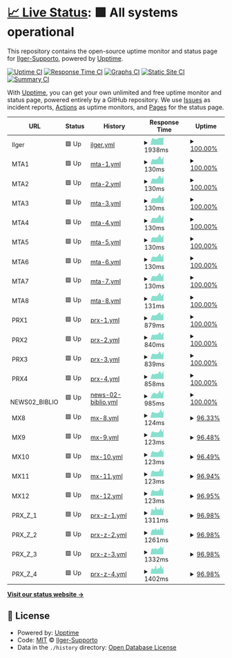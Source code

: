 # [📈 Live Status](https://Ilger-Supporto.github.io/Uptime): <!--live status--> **🟩 All systems operational**

This repository contains the open-source uptime monitor and status page for [Ilger-Supporto](https://Ilger-Supporto.github.io/Uptime), powered by [Upptime](https://github.com/upptime/upptime).

[![Uptime CI](https://github.com/Ilger-Supporto/Uptime/workflows/Uptime%20CI/badge.svg)](https://github.com/Ilger-Supporto/Uptime/actions?query=workflow%3A%22Uptime+CI%22)
[![Response Time CI](https://github.com/Ilger-Supporto/Uptime/workflows/Response%20Time%20CI/badge.svg)](https://github.com/Ilger-Supporto/Uptime/actions?query=workflow%3A%22Response+Time+CI%22)
[![Graphs CI](https://github.com/Ilger-Supporto/Uptime/workflows/Graphs%20CI/badge.svg)](https://github.com/Ilger-Supporto/Uptime/actions?query=workflow%3A%22Graphs+CI%22)
[![Static Site CI](https://github.com/Ilger-Supporto/Uptime/workflows/Static%20Site%20CI/badge.svg)](https://github.com/Ilger-Supporto/Uptime/actions?query=workflow%3A%22Static+Site+CI%22)
[![Summary CI](https://github.com/Ilger-Supporto/Uptime/workflows/Summary%20CI/badge.svg)](https://github.com/Ilger-Supporto/Uptime/actions?query=workflow%3A%22Summary+CI%22)

With [Upptime](https://upptime.js.org), you can get your own unlimited and free uptime monitor and status page, powered entirely by a GitHub repository. We use [Issues](https://github.com/Ilger-Supporto/Uptime/issues) as incident reports, [Actions](https://github.com/Ilger-Supporto/Uptime/actions) as uptime monitors, and [Pages](https://Ilger-Supporto.github.io/Uptime) for the status page.

<!--start: status pages-->
<!-- This summary is generated by Upptime (https://github.com/upptime/upptime) -->
<!-- Do not edit this manually, your changes will be overwritten -->
<!-- prettier-ignore -->
| URL | Status | History | Response Time | Uptime |
| --- | ------ | ------- | ------------- | ------ |
| <img alt="" src="https://icons.duckduckgo.com/ip3/null.ico" height="13"> Ilger | 🟩 Up | [ilger.yml](https://github.com/Ilger-Supporto/Uptime/commits/HEAD/history/ilger.yml) | <details><summary><img alt="Response time graph" src="./graphs/ilger/response-time-week.png" height="20"> 1938ms</summary><br><a href="https://Ilger-Supporto.github.io/Uptime/history/ilger"><img alt="Response time 2420" src="https://img.shields.io/endpoint?url=https%3A%2F%2Fraw.githubusercontent.com%2FIlger-Supporto%2FUptime%2FHEAD%2Fapi%2Filger%2Fresponse-time.json"></a><br><a href="https://Ilger-Supporto.github.io/Uptime/history/ilger"><img alt="24-hour response time 2314" src="https://img.shields.io/endpoint?url=https%3A%2F%2Fraw.githubusercontent.com%2FIlger-Supporto%2FUptime%2FHEAD%2Fapi%2Filger%2Fresponse-time-day.json"></a><br><a href="https://Ilger-Supporto.github.io/Uptime/history/ilger"><img alt="7-day response time 1938" src="https://img.shields.io/endpoint?url=https%3A%2F%2Fraw.githubusercontent.com%2FIlger-Supporto%2FUptime%2FHEAD%2Fapi%2Filger%2Fresponse-time-week.json"></a><br><a href="https://Ilger-Supporto.github.io/Uptime/history/ilger"><img alt="30-day response time 2126" src="https://img.shields.io/endpoint?url=https%3A%2F%2Fraw.githubusercontent.com%2FIlger-Supporto%2FUptime%2FHEAD%2Fapi%2Filger%2Fresponse-time-month.json"></a><br><a href="https://Ilger-Supporto.github.io/Uptime/history/ilger"><img alt="1-year response time 2519" src="https://img.shields.io/endpoint?url=https%3A%2F%2Fraw.githubusercontent.com%2FIlger-Supporto%2FUptime%2FHEAD%2Fapi%2Filger%2Fresponse-time-year.json"></a></details> | <details><summary><a href="https://Ilger-Supporto.github.io/Uptime/history/ilger">100.00%</a></summary><a href="https://Ilger-Supporto.github.io/Uptime/history/ilger"><img alt="All-time uptime 99.87%" src="https://img.shields.io/endpoint?url=https%3A%2F%2Fraw.githubusercontent.com%2FIlger-Supporto%2FUptime%2FHEAD%2Fapi%2Filger%2Fuptime.json"></a><br><a href="https://Ilger-Supporto.github.io/Uptime/history/ilger"><img alt="24-hour uptime 100.00%" src="https://img.shields.io/endpoint?url=https%3A%2F%2Fraw.githubusercontent.com%2FIlger-Supporto%2FUptime%2FHEAD%2Fapi%2Filger%2Fuptime-day.json"></a><br><a href="https://Ilger-Supporto.github.io/Uptime/history/ilger"><img alt="7-day uptime 100.00%" src="https://img.shields.io/endpoint?url=https%3A%2F%2Fraw.githubusercontent.com%2FIlger-Supporto%2FUptime%2FHEAD%2Fapi%2Filger%2Fuptime-week.json"></a><br><a href="https://Ilger-Supporto.github.io/Uptime/history/ilger"><img alt="30-day uptime 100.00%" src="https://img.shields.io/endpoint?url=https%3A%2F%2Fraw.githubusercontent.com%2FIlger-Supporto%2FUptime%2FHEAD%2Fapi%2Filger%2Fuptime-month.json"></a><br><a href="https://Ilger-Supporto.github.io/Uptime/history/ilger"><img alt="1-year uptime 99.76%" src="https://img.shields.io/endpoint?url=https%3A%2F%2Fraw.githubusercontent.com%2FIlger-Supporto%2FUptime%2FHEAD%2Fapi%2Filger%2Fuptime-year.json"></a></details>
| <img alt="" src="https://icons.duckduckgo.com/ip3/null.ico" height="13"> MTA1 | 🟩 Up | [mta-1.yml](https://github.com/Ilger-Supporto/Uptime/commits/HEAD/history/mta-1.yml) | <details><summary><img alt="Response time graph" src="./graphs/mta-1/response-time-week.png" height="20"> 130ms</summary><br><a href="https://Ilger-Supporto.github.io/Uptime/history/mta-1"><img alt="Response time 142" src="https://img.shields.io/endpoint?url=https%3A%2F%2Fraw.githubusercontent.com%2FIlger-Supporto%2FUptime%2FHEAD%2Fapi%2Fmta-1%2Fresponse-time.json"></a><br><a href="https://Ilger-Supporto.github.io/Uptime/history/mta-1"><img alt="24-hour response time 167" src="https://img.shields.io/endpoint?url=https%3A%2F%2Fraw.githubusercontent.com%2FIlger-Supporto%2FUptime%2FHEAD%2Fapi%2Fmta-1%2Fresponse-time-day.json"></a><br><a href="https://Ilger-Supporto.github.io/Uptime/history/mta-1"><img alt="7-day response time 130" src="https://img.shields.io/endpoint?url=https%3A%2F%2Fraw.githubusercontent.com%2FIlger-Supporto%2FUptime%2FHEAD%2Fapi%2Fmta-1%2Fresponse-time-week.json"></a><br><a href="https://Ilger-Supporto.github.io/Uptime/history/mta-1"><img alt="30-day response time 118" src="https://img.shields.io/endpoint?url=https%3A%2F%2Fraw.githubusercontent.com%2FIlger-Supporto%2FUptime%2FHEAD%2Fapi%2Fmta-1%2Fresponse-time-month.json"></a><br><a href="https://Ilger-Supporto.github.io/Uptime/history/mta-1"><img alt="1-year response time 127" src="https://img.shields.io/endpoint?url=https%3A%2F%2Fraw.githubusercontent.com%2FIlger-Supporto%2FUptime%2FHEAD%2Fapi%2Fmta-1%2Fresponse-time-year.json"></a></details> | <details><summary><a href="https://Ilger-Supporto.github.io/Uptime/history/mta-1">100.00%</a></summary><a href="https://Ilger-Supporto.github.io/Uptime/history/mta-1"><img alt="All-time uptime 99.87%" src="https://img.shields.io/endpoint?url=https%3A%2F%2Fraw.githubusercontent.com%2FIlger-Supporto%2FUptime%2FHEAD%2Fapi%2Fmta-1%2Fuptime.json"></a><br><a href="https://Ilger-Supporto.github.io/Uptime/history/mta-1"><img alt="24-hour uptime 100.00%" src="https://img.shields.io/endpoint?url=https%3A%2F%2Fraw.githubusercontent.com%2FIlger-Supporto%2FUptime%2FHEAD%2Fapi%2Fmta-1%2Fuptime-day.json"></a><br><a href="https://Ilger-Supporto.github.io/Uptime/history/mta-1"><img alt="7-day uptime 100.00%" src="https://img.shields.io/endpoint?url=https%3A%2F%2Fraw.githubusercontent.com%2FIlger-Supporto%2FUptime%2FHEAD%2Fapi%2Fmta-1%2Fuptime-week.json"></a><br><a href="https://Ilger-Supporto.github.io/Uptime/history/mta-1"><img alt="30-day uptime 100.00%" src="https://img.shields.io/endpoint?url=https%3A%2F%2Fraw.githubusercontent.com%2FIlger-Supporto%2FUptime%2FHEAD%2Fapi%2Fmta-1%2Fuptime-month.json"></a><br><a href="https://Ilger-Supporto.github.io/Uptime/history/mta-1"><img alt="1-year uptime 99.76%" src="https://img.shields.io/endpoint?url=https%3A%2F%2Fraw.githubusercontent.com%2FIlger-Supporto%2FUptime%2FHEAD%2Fapi%2Fmta-1%2Fuptime-year.json"></a></details>
| <img alt="" src="https://icons.duckduckgo.com/ip3/null.ico" height="13"> MTA2 | 🟩 Up | [mta-2.yml](https://github.com/Ilger-Supporto/Uptime/commits/HEAD/history/mta-2.yml) | <details><summary><img alt="Response time graph" src="./graphs/mta-2/response-time-week.png" height="20"> 130ms</summary><br><a href="https://Ilger-Supporto.github.io/Uptime/history/mta-2"><img alt="Response time 141" src="https://img.shields.io/endpoint?url=https%3A%2F%2Fraw.githubusercontent.com%2FIlger-Supporto%2FUptime%2FHEAD%2Fapi%2Fmta-2%2Fresponse-time.json"></a><br><a href="https://Ilger-Supporto.github.io/Uptime/history/mta-2"><img alt="24-hour response time 168" src="https://img.shields.io/endpoint?url=https%3A%2F%2Fraw.githubusercontent.com%2FIlger-Supporto%2FUptime%2FHEAD%2Fapi%2Fmta-2%2Fresponse-time-day.json"></a><br><a href="https://Ilger-Supporto.github.io/Uptime/history/mta-2"><img alt="7-day response time 130" src="https://img.shields.io/endpoint?url=https%3A%2F%2Fraw.githubusercontent.com%2FIlger-Supporto%2FUptime%2FHEAD%2Fapi%2Fmta-2%2Fresponse-time-week.json"></a><br><a href="https://Ilger-Supporto.github.io/Uptime/history/mta-2"><img alt="30-day response time 118" src="https://img.shields.io/endpoint?url=https%3A%2F%2Fraw.githubusercontent.com%2FIlger-Supporto%2FUptime%2FHEAD%2Fapi%2Fmta-2%2Fresponse-time-month.json"></a><br><a href="https://Ilger-Supporto.github.io/Uptime/history/mta-2"><img alt="1-year response time 127" src="https://img.shields.io/endpoint?url=https%3A%2F%2Fraw.githubusercontent.com%2FIlger-Supporto%2FUptime%2FHEAD%2Fapi%2Fmta-2%2Fresponse-time-year.json"></a></details> | <details><summary><a href="https://Ilger-Supporto.github.io/Uptime/history/mta-2">100.00%</a></summary><a href="https://Ilger-Supporto.github.io/Uptime/history/mta-2"><img alt="All-time uptime 99.86%" src="https://img.shields.io/endpoint?url=https%3A%2F%2Fraw.githubusercontent.com%2FIlger-Supporto%2FUptime%2FHEAD%2Fapi%2Fmta-2%2Fuptime.json"></a><br><a href="https://Ilger-Supporto.github.io/Uptime/history/mta-2"><img alt="24-hour uptime 100.00%" src="https://img.shields.io/endpoint?url=https%3A%2F%2Fraw.githubusercontent.com%2FIlger-Supporto%2FUptime%2FHEAD%2Fapi%2Fmta-2%2Fuptime-day.json"></a><br><a href="https://Ilger-Supporto.github.io/Uptime/history/mta-2"><img alt="7-day uptime 100.00%" src="https://img.shields.io/endpoint?url=https%3A%2F%2Fraw.githubusercontent.com%2FIlger-Supporto%2FUptime%2FHEAD%2Fapi%2Fmta-2%2Fuptime-week.json"></a><br><a href="https://Ilger-Supporto.github.io/Uptime/history/mta-2"><img alt="30-day uptime 100.00%" src="https://img.shields.io/endpoint?url=https%3A%2F%2Fraw.githubusercontent.com%2FIlger-Supporto%2FUptime%2FHEAD%2Fapi%2Fmta-2%2Fuptime-month.json"></a><br><a href="https://Ilger-Supporto.github.io/Uptime/history/mta-2"><img alt="1-year uptime 99.76%" src="https://img.shields.io/endpoint?url=https%3A%2F%2Fraw.githubusercontent.com%2FIlger-Supporto%2FUptime%2FHEAD%2Fapi%2Fmta-2%2Fuptime-year.json"></a></details>
| <img alt="" src="https://icons.duckduckgo.com/ip3/null.ico" height="13"> MTA3 | 🟩 Up | [mta-3.yml](https://github.com/Ilger-Supporto/Uptime/commits/HEAD/history/mta-3.yml) | <details><summary><img alt="Response time graph" src="./graphs/mta-3/response-time-week.png" height="20"> 130ms</summary><br><a href="https://Ilger-Supporto.github.io/Uptime/history/mta-3"><img alt="Response time 140" src="https://img.shields.io/endpoint?url=https%3A%2F%2Fraw.githubusercontent.com%2FIlger-Supporto%2FUptime%2FHEAD%2Fapi%2Fmta-3%2Fresponse-time.json"></a><br><a href="https://Ilger-Supporto.github.io/Uptime/history/mta-3"><img alt="24-hour response time 167" src="https://img.shields.io/endpoint?url=https%3A%2F%2Fraw.githubusercontent.com%2FIlger-Supporto%2FUptime%2FHEAD%2Fapi%2Fmta-3%2Fresponse-time-day.json"></a><br><a href="https://Ilger-Supporto.github.io/Uptime/history/mta-3"><img alt="7-day response time 130" src="https://img.shields.io/endpoint?url=https%3A%2F%2Fraw.githubusercontent.com%2FIlger-Supporto%2FUptime%2FHEAD%2Fapi%2Fmta-3%2Fresponse-time-week.json"></a><br><a href="https://Ilger-Supporto.github.io/Uptime/history/mta-3"><img alt="30-day response time 118" src="https://img.shields.io/endpoint?url=https%3A%2F%2Fraw.githubusercontent.com%2FIlger-Supporto%2FUptime%2FHEAD%2Fapi%2Fmta-3%2Fresponse-time-month.json"></a><br><a href="https://Ilger-Supporto.github.io/Uptime/history/mta-3"><img alt="1-year response time 127" src="https://img.shields.io/endpoint?url=https%3A%2F%2Fraw.githubusercontent.com%2FIlger-Supporto%2FUptime%2FHEAD%2Fapi%2Fmta-3%2Fresponse-time-year.json"></a></details> | <details><summary><a href="https://Ilger-Supporto.github.io/Uptime/history/mta-3">100.00%</a></summary><a href="https://Ilger-Supporto.github.io/Uptime/history/mta-3"><img alt="All-time uptime 99.87%" src="https://img.shields.io/endpoint?url=https%3A%2F%2Fraw.githubusercontent.com%2FIlger-Supporto%2FUptime%2FHEAD%2Fapi%2Fmta-3%2Fuptime.json"></a><br><a href="https://Ilger-Supporto.github.io/Uptime/history/mta-3"><img alt="24-hour uptime 100.00%" src="https://img.shields.io/endpoint?url=https%3A%2F%2Fraw.githubusercontent.com%2FIlger-Supporto%2FUptime%2FHEAD%2Fapi%2Fmta-3%2Fuptime-day.json"></a><br><a href="https://Ilger-Supporto.github.io/Uptime/history/mta-3"><img alt="7-day uptime 100.00%" src="https://img.shields.io/endpoint?url=https%3A%2F%2Fraw.githubusercontent.com%2FIlger-Supporto%2FUptime%2FHEAD%2Fapi%2Fmta-3%2Fuptime-week.json"></a><br><a href="https://Ilger-Supporto.github.io/Uptime/history/mta-3"><img alt="30-day uptime 100.00%" src="https://img.shields.io/endpoint?url=https%3A%2F%2Fraw.githubusercontent.com%2FIlger-Supporto%2FUptime%2FHEAD%2Fapi%2Fmta-3%2Fuptime-month.json"></a><br><a href="https://Ilger-Supporto.github.io/Uptime/history/mta-3"><img alt="1-year uptime 99.76%" src="https://img.shields.io/endpoint?url=https%3A%2F%2Fraw.githubusercontent.com%2FIlger-Supporto%2FUptime%2FHEAD%2Fapi%2Fmta-3%2Fuptime-year.json"></a></details>
| <img alt="" src="https://icons.duckduckgo.com/ip3/null.ico" height="13"> MTA4 | 🟩 Up | [mta-4.yml](https://github.com/Ilger-Supporto/Uptime/commits/HEAD/history/mta-4.yml) | <details><summary><img alt="Response time graph" src="./graphs/mta-4/response-time-week.png" height="20"> 130ms</summary><br><a href="https://Ilger-Supporto.github.io/Uptime/history/mta-4"><img alt="Response time 140" src="https://img.shields.io/endpoint?url=https%3A%2F%2Fraw.githubusercontent.com%2FIlger-Supporto%2FUptime%2FHEAD%2Fapi%2Fmta-4%2Fresponse-time.json"></a><br><a href="https://Ilger-Supporto.github.io/Uptime/history/mta-4"><img alt="24-hour response time 165" src="https://img.shields.io/endpoint?url=https%3A%2F%2Fraw.githubusercontent.com%2FIlger-Supporto%2FUptime%2FHEAD%2Fapi%2Fmta-4%2Fresponse-time-day.json"></a><br><a href="https://Ilger-Supporto.github.io/Uptime/history/mta-4"><img alt="7-day response time 130" src="https://img.shields.io/endpoint?url=https%3A%2F%2Fraw.githubusercontent.com%2FIlger-Supporto%2FUptime%2FHEAD%2Fapi%2Fmta-4%2Fresponse-time-week.json"></a><br><a href="https://Ilger-Supporto.github.io/Uptime/history/mta-4"><img alt="30-day response time 118" src="https://img.shields.io/endpoint?url=https%3A%2F%2Fraw.githubusercontent.com%2FIlger-Supporto%2FUptime%2FHEAD%2Fapi%2Fmta-4%2Fresponse-time-month.json"></a><br><a href="https://Ilger-Supporto.github.io/Uptime/history/mta-4"><img alt="1-year response time 127" src="https://img.shields.io/endpoint?url=https%3A%2F%2Fraw.githubusercontent.com%2FIlger-Supporto%2FUptime%2FHEAD%2Fapi%2Fmta-4%2Fresponse-time-year.json"></a></details> | <details><summary><a href="https://Ilger-Supporto.github.io/Uptime/history/mta-4">100.00%</a></summary><a href="https://Ilger-Supporto.github.io/Uptime/history/mta-4"><img alt="All-time uptime 99.87%" src="https://img.shields.io/endpoint?url=https%3A%2F%2Fraw.githubusercontent.com%2FIlger-Supporto%2FUptime%2FHEAD%2Fapi%2Fmta-4%2Fuptime.json"></a><br><a href="https://Ilger-Supporto.github.io/Uptime/history/mta-4"><img alt="24-hour uptime 100.00%" src="https://img.shields.io/endpoint?url=https%3A%2F%2Fraw.githubusercontent.com%2FIlger-Supporto%2FUptime%2FHEAD%2Fapi%2Fmta-4%2Fuptime-day.json"></a><br><a href="https://Ilger-Supporto.github.io/Uptime/history/mta-4"><img alt="7-day uptime 100.00%" src="https://img.shields.io/endpoint?url=https%3A%2F%2Fraw.githubusercontent.com%2FIlger-Supporto%2FUptime%2FHEAD%2Fapi%2Fmta-4%2Fuptime-week.json"></a><br><a href="https://Ilger-Supporto.github.io/Uptime/history/mta-4"><img alt="30-day uptime 100.00%" src="https://img.shields.io/endpoint?url=https%3A%2F%2Fraw.githubusercontent.com%2FIlger-Supporto%2FUptime%2FHEAD%2Fapi%2Fmta-4%2Fuptime-month.json"></a><br><a href="https://Ilger-Supporto.github.io/Uptime/history/mta-4"><img alt="1-year uptime 99.76%" src="https://img.shields.io/endpoint?url=https%3A%2F%2Fraw.githubusercontent.com%2FIlger-Supporto%2FUptime%2FHEAD%2Fapi%2Fmta-4%2Fuptime-year.json"></a></details>
| <img alt="" src="https://icons.duckduckgo.com/ip3/null.ico" height="13"> MTA5 | 🟩 Up | [mta-5.yml](https://github.com/Ilger-Supporto/Uptime/commits/HEAD/history/mta-5.yml) | <details><summary><img alt="Response time graph" src="./graphs/mta-5/response-time-week.png" height="20"> 130ms</summary><br><a href="https://Ilger-Supporto.github.io/Uptime/history/mta-5"><img alt="Response time 142" src="https://img.shields.io/endpoint?url=https%3A%2F%2Fraw.githubusercontent.com%2FIlger-Supporto%2FUptime%2FHEAD%2Fapi%2Fmta-5%2Fresponse-time.json"></a><br><a href="https://Ilger-Supporto.github.io/Uptime/history/mta-5"><img alt="24-hour response time 165" src="https://img.shields.io/endpoint?url=https%3A%2F%2Fraw.githubusercontent.com%2FIlger-Supporto%2FUptime%2FHEAD%2Fapi%2Fmta-5%2Fresponse-time-day.json"></a><br><a href="https://Ilger-Supporto.github.io/Uptime/history/mta-5"><img alt="7-day response time 130" src="https://img.shields.io/endpoint?url=https%3A%2F%2Fraw.githubusercontent.com%2FIlger-Supporto%2FUptime%2FHEAD%2Fapi%2Fmta-5%2Fresponse-time-week.json"></a><br><a href="https://Ilger-Supporto.github.io/Uptime/history/mta-5"><img alt="30-day response time 118" src="https://img.shields.io/endpoint?url=https%3A%2F%2Fraw.githubusercontent.com%2FIlger-Supporto%2FUptime%2FHEAD%2Fapi%2Fmta-5%2Fresponse-time-month.json"></a><br><a href="https://Ilger-Supporto.github.io/Uptime/history/mta-5"><img alt="1-year response time 127" src="https://img.shields.io/endpoint?url=https%3A%2F%2Fraw.githubusercontent.com%2FIlger-Supporto%2FUptime%2FHEAD%2Fapi%2Fmta-5%2Fresponse-time-year.json"></a></details> | <details><summary><a href="https://Ilger-Supporto.github.io/Uptime/history/mta-5">100.00%</a></summary><a href="https://Ilger-Supporto.github.io/Uptime/history/mta-5"><img alt="All-time uptime 99.87%" src="https://img.shields.io/endpoint?url=https%3A%2F%2Fraw.githubusercontent.com%2FIlger-Supporto%2FUptime%2FHEAD%2Fapi%2Fmta-5%2Fuptime.json"></a><br><a href="https://Ilger-Supporto.github.io/Uptime/history/mta-5"><img alt="24-hour uptime 100.00%" src="https://img.shields.io/endpoint?url=https%3A%2F%2Fraw.githubusercontent.com%2FIlger-Supporto%2FUptime%2FHEAD%2Fapi%2Fmta-5%2Fuptime-day.json"></a><br><a href="https://Ilger-Supporto.github.io/Uptime/history/mta-5"><img alt="7-day uptime 100.00%" src="https://img.shields.io/endpoint?url=https%3A%2F%2Fraw.githubusercontent.com%2FIlger-Supporto%2FUptime%2FHEAD%2Fapi%2Fmta-5%2Fuptime-week.json"></a><br><a href="https://Ilger-Supporto.github.io/Uptime/history/mta-5"><img alt="30-day uptime 100.00%" src="https://img.shields.io/endpoint?url=https%3A%2F%2Fraw.githubusercontent.com%2FIlger-Supporto%2FUptime%2FHEAD%2Fapi%2Fmta-5%2Fuptime-month.json"></a><br><a href="https://Ilger-Supporto.github.io/Uptime/history/mta-5"><img alt="1-year uptime 99.76%" src="https://img.shields.io/endpoint?url=https%3A%2F%2Fraw.githubusercontent.com%2FIlger-Supporto%2FUptime%2FHEAD%2Fapi%2Fmta-5%2Fuptime-year.json"></a></details>
| <img alt="" src="https://icons.duckduckgo.com/ip3/null.ico" height="13"> MTA6 | 🟩 Up | [mta-6.yml](https://github.com/Ilger-Supporto/Uptime/commits/HEAD/history/mta-6.yml) | <details><summary><img alt="Response time graph" src="./graphs/mta-6/response-time-week.png" height="20"> 130ms</summary><br><a href="https://Ilger-Supporto.github.io/Uptime/history/mta-6"><img alt="Response time 141" src="https://img.shields.io/endpoint?url=https%3A%2F%2Fraw.githubusercontent.com%2FIlger-Supporto%2FUptime%2FHEAD%2Fapi%2Fmta-6%2Fresponse-time.json"></a><br><a href="https://Ilger-Supporto.github.io/Uptime/history/mta-6"><img alt="24-hour response time 166" src="https://img.shields.io/endpoint?url=https%3A%2F%2Fraw.githubusercontent.com%2FIlger-Supporto%2FUptime%2FHEAD%2Fapi%2Fmta-6%2Fresponse-time-day.json"></a><br><a href="https://Ilger-Supporto.github.io/Uptime/history/mta-6"><img alt="7-day response time 130" src="https://img.shields.io/endpoint?url=https%3A%2F%2Fraw.githubusercontent.com%2FIlger-Supporto%2FUptime%2FHEAD%2Fapi%2Fmta-6%2Fresponse-time-week.json"></a><br><a href="https://Ilger-Supporto.github.io/Uptime/history/mta-6"><img alt="30-day response time 118" src="https://img.shields.io/endpoint?url=https%3A%2F%2Fraw.githubusercontent.com%2FIlger-Supporto%2FUptime%2FHEAD%2Fapi%2Fmta-6%2Fresponse-time-month.json"></a><br><a href="https://Ilger-Supporto.github.io/Uptime/history/mta-6"><img alt="1-year response time 127" src="https://img.shields.io/endpoint?url=https%3A%2F%2Fraw.githubusercontent.com%2FIlger-Supporto%2FUptime%2FHEAD%2Fapi%2Fmta-6%2Fresponse-time-year.json"></a></details> | <details><summary><a href="https://Ilger-Supporto.github.io/Uptime/history/mta-6">100.00%</a></summary><a href="https://Ilger-Supporto.github.io/Uptime/history/mta-6"><img alt="All-time uptime 99.87%" src="https://img.shields.io/endpoint?url=https%3A%2F%2Fraw.githubusercontent.com%2FIlger-Supporto%2FUptime%2FHEAD%2Fapi%2Fmta-6%2Fuptime.json"></a><br><a href="https://Ilger-Supporto.github.io/Uptime/history/mta-6"><img alt="24-hour uptime 100.00%" src="https://img.shields.io/endpoint?url=https%3A%2F%2Fraw.githubusercontent.com%2FIlger-Supporto%2FUptime%2FHEAD%2Fapi%2Fmta-6%2Fuptime-day.json"></a><br><a href="https://Ilger-Supporto.github.io/Uptime/history/mta-6"><img alt="7-day uptime 100.00%" src="https://img.shields.io/endpoint?url=https%3A%2F%2Fraw.githubusercontent.com%2FIlger-Supporto%2FUptime%2FHEAD%2Fapi%2Fmta-6%2Fuptime-week.json"></a><br><a href="https://Ilger-Supporto.github.io/Uptime/history/mta-6"><img alt="30-day uptime 100.00%" src="https://img.shields.io/endpoint?url=https%3A%2F%2Fraw.githubusercontent.com%2FIlger-Supporto%2FUptime%2FHEAD%2Fapi%2Fmta-6%2Fuptime-month.json"></a><br><a href="https://Ilger-Supporto.github.io/Uptime/history/mta-6"><img alt="1-year uptime 99.76%" src="https://img.shields.io/endpoint?url=https%3A%2F%2Fraw.githubusercontent.com%2FIlger-Supporto%2FUptime%2FHEAD%2Fapi%2Fmta-6%2Fuptime-year.json"></a></details>
| <img alt="" src="https://icons.duckduckgo.com/ip3/null.ico" height="13"> MTA7 | 🟩 Up | [mta-7.yml](https://github.com/Ilger-Supporto/Uptime/commits/HEAD/history/mta-7.yml) | <details><summary><img alt="Response time graph" src="./graphs/mta-7/response-time-week.png" height="20"> 130ms</summary><br><a href="https://Ilger-Supporto.github.io/Uptime/history/mta-7"><img alt="Response time 140" src="https://img.shields.io/endpoint?url=https%3A%2F%2Fraw.githubusercontent.com%2FIlger-Supporto%2FUptime%2FHEAD%2Fapi%2Fmta-7%2Fresponse-time.json"></a><br><a href="https://Ilger-Supporto.github.io/Uptime/history/mta-7"><img alt="24-hour response time 167" src="https://img.shields.io/endpoint?url=https%3A%2F%2Fraw.githubusercontent.com%2FIlger-Supporto%2FUptime%2FHEAD%2Fapi%2Fmta-7%2Fresponse-time-day.json"></a><br><a href="https://Ilger-Supporto.github.io/Uptime/history/mta-7"><img alt="7-day response time 130" src="https://img.shields.io/endpoint?url=https%3A%2F%2Fraw.githubusercontent.com%2FIlger-Supporto%2FUptime%2FHEAD%2Fapi%2Fmta-7%2Fresponse-time-week.json"></a><br><a href="https://Ilger-Supporto.github.io/Uptime/history/mta-7"><img alt="30-day response time 118" src="https://img.shields.io/endpoint?url=https%3A%2F%2Fraw.githubusercontent.com%2FIlger-Supporto%2FUptime%2FHEAD%2Fapi%2Fmta-7%2Fresponse-time-month.json"></a><br><a href="https://Ilger-Supporto.github.io/Uptime/history/mta-7"><img alt="1-year response time 127" src="https://img.shields.io/endpoint?url=https%3A%2F%2Fraw.githubusercontent.com%2FIlger-Supporto%2FUptime%2FHEAD%2Fapi%2Fmta-7%2Fresponse-time-year.json"></a></details> | <details><summary><a href="https://Ilger-Supporto.github.io/Uptime/history/mta-7">100.00%</a></summary><a href="https://Ilger-Supporto.github.io/Uptime/history/mta-7"><img alt="All-time uptime 99.87%" src="https://img.shields.io/endpoint?url=https%3A%2F%2Fraw.githubusercontent.com%2FIlger-Supporto%2FUptime%2FHEAD%2Fapi%2Fmta-7%2Fuptime.json"></a><br><a href="https://Ilger-Supporto.github.io/Uptime/history/mta-7"><img alt="24-hour uptime 100.00%" src="https://img.shields.io/endpoint?url=https%3A%2F%2Fraw.githubusercontent.com%2FIlger-Supporto%2FUptime%2FHEAD%2Fapi%2Fmta-7%2Fuptime-day.json"></a><br><a href="https://Ilger-Supporto.github.io/Uptime/history/mta-7"><img alt="7-day uptime 100.00%" src="https://img.shields.io/endpoint?url=https%3A%2F%2Fraw.githubusercontent.com%2FIlger-Supporto%2FUptime%2FHEAD%2Fapi%2Fmta-7%2Fuptime-week.json"></a><br><a href="https://Ilger-Supporto.github.io/Uptime/history/mta-7"><img alt="30-day uptime 100.00%" src="https://img.shields.io/endpoint?url=https%3A%2F%2Fraw.githubusercontent.com%2FIlger-Supporto%2FUptime%2FHEAD%2Fapi%2Fmta-7%2Fuptime-month.json"></a><br><a href="https://Ilger-Supporto.github.io/Uptime/history/mta-7"><img alt="1-year uptime 99.76%" src="https://img.shields.io/endpoint?url=https%3A%2F%2Fraw.githubusercontent.com%2FIlger-Supporto%2FUptime%2FHEAD%2Fapi%2Fmta-7%2Fuptime-year.json"></a></details>
| <img alt="" src="https://icons.duckduckgo.com/ip3/null.ico" height="13"> MTA8 | 🟩 Up | [mta-8.yml](https://github.com/Ilger-Supporto/Uptime/commits/HEAD/history/mta-8.yml) | <details><summary><img alt="Response time graph" src="./graphs/mta-8/response-time-week.png" height="20"> 131ms</summary><br><a href="https://Ilger-Supporto.github.io/Uptime/history/mta-8"><img alt="Response time 140" src="https://img.shields.io/endpoint?url=https%3A%2F%2Fraw.githubusercontent.com%2FIlger-Supporto%2FUptime%2FHEAD%2Fapi%2Fmta-8%2Fresponse-time.json"></a><br><a href="https://Ilger-Supporto.github.io/Uptime/history/mta-8"><img alt="24-hour response time 169" src="https://img.shields.io/endpoint?url=https%3A%2F%2Fraw.githubusercontent.com%2FIlger-Supporto%2FUptime%2FHEAD%2Fapi%2Fmta-8%2Fresponse-time-day.json"></a><br><a href="https://Ilger-Supporto.github.io/Uptime/history/mta-8"><img alt="7-day response time 131" src="https://img.shields.io/endpoint?url=https%3A%2F%2Fraw.githubusercontent.com%2FIlger-Supporto%2FUptime%2FHEAD%2Fapi%2Fmta-8%2Fresponse-time-week.json"></a><br><a href="https://Ilger-Supporto.github.io/Uptime/history/mta-8"><img alt="30-day response time 118" src="https://img.shields.io/endpoint?url=https%3A%2F%2Fraw.githubusercontent.com%2FIlger-Supporto%2FUptime%2FHEAD%2Fapi%2Fmta-8%2Fresponse-time-month.json"></a><br><a href="https://Ilger-Supporto.github.io/Uptime/history/mta-8"><img alt="1-year response time 127" src="https://img.shields.io/endpoint?url=https%3A%2F%2Fraw.githubusercontent.com%2FIlger-Supporto%2FUptime%2FHEAD%2Fapi%2Fmta-8%2Fresponse-time-year.json"></a></details> | <details><summary><a href="https://Ilger-Supporto.github.io/Uptime/history/mta-8">100.00%</a></summary><a href="https://Ilger-Supporto.github.io/Uptime/history/mta-8"><img alt="All-time uptime 99.88%" src="https://img.shields.io/endpoint?url=https%3A%2F%2Fraw.githubusercontent.com%2FIlger-Supporto%2FUptime%2FHEAD%2Fapi%2Fmta-8%2Fuptime.json"></a><br><a href="https://Ilger-Supporto.github.io/Uptime/history/mta-8"><img alt="24-hour uptime 100.00%" src="https://img.shields.io/endpoint?url=https%3A%2F%2Fraw.githubusercontent.com%2FIlger-Supporto%2FUptime%2FHEAD%2Fapi%2Fmta-8%2Fuptime-day.json"></a><br><a href="https://Ilger-Supporto.github.io/Uptime/history/mta-8"><img alt="7-day uptime 100.00%" src="https://img.shields.io/endpoint?url=https%3A%2F%2Fraw.githubusercontent.com%2FIlger-Supporto%2FUptime%2FHEAD%2Fapi%2Fmta-8%2Fuptime-week.json"></a><br><a href="https://Ilger-Supporto.github.io/Uptime/history/mta-8"><img alt="30-day uptime 100.00%" src="https://img.shields.io/endpoint?url=https%3A%2F%2Fraw.githubusercontent.com%2FIlger-Supporto%2FUptime%2FHEAD%2Fapi%2Fmta-8%2Fuptime-month.json"></a><br><a href="https://Ilger-Supporto.github.io/Uptime/history/mta-8"><img alt="1-year uptime 99.77%" src="https://img.shields.io/endpoint?url=https%3A%2F%2Fraw.githubusercontent.com%2FIlger-Supporto%2FUptime%2FHEAD%2Fapi%2Fmta-8%2Fuptime-year.json"></a></details>
| <img alt="" src="https://icons.duckduckgo.com/ip3/null.ico" height="13"> PRX1 | 🟩 Up | [prx-1.yml](https://github.com/Ilger-Supporto/Uptime/commits/HEAD/history/prx-1.yml) | <details><summary><img alt="Response time graph" src="./graphs/prx-1/response-time-week.png" height="20"> 879ms</summary><br><a href="https://Ilger-Supporto.github.io/Uptime/history/prx-1"><img alt="Response time 830" src="https://img.shields.io/endpoint?url=https%3A%2F%2Fraw.githubusercontent.com%2FIlger-Supporto%2FUptime%2FHEAD%2Fapi%2Fprx-1%2Fresponse-time.json"></a><br><a href="https://Ilger-Supporto.github.io/Uptime/history/prx-1"><img alt="24-hour response time 1055" src="https://img.shields.io/endpoint?url=https%3A%2F%2Fraw.githubusercontent.com%2FIlger-Supporto%2FUptime%2FHEAD%2Fapi%2Fprx-1%2Fresponse-time-day.json"></a><br><a href="https://Ilger-Supporto.github.io/Uptime/history/prx-1"><img alt="7-day response time 879" src="https://img.shields.io/endpoint?url=https%3A%2F%2Fraw.githubusercontent.com%2FIlger-Supporto%2FUptime%2FHEAD%2Fapi%2Fprx-1%2Fresponse-time-week.json"></a><br><a href="https://Ilger-Supporto.github.io/Uptime/history/prx-1"><img alt="30-day response time 795" src="https://img.shields.io/endpoint?url=https%3A%2F%2Fraw.githubusercontent.com%2FIlger-Supporto%2FUptime%2FHEAD%2Fapi%2Fprx-1%2Fresponse-time-month.json"></a><br><a href="https://Ilger-Supporto.github.io/Uptime/history/prx-1"><img alt="1-year response time 829" src="https://img.shields.io/endpoint?url=https%3A%2F%2Fraw.githubusercontent.com%2FIlger-Supporto%2FUptime%2FHEAD%2Fapi%2Fprx-1%2Fresponse-time-year.json"></a></details> | <details><summary><a href="https://Ilger-Supporto.github.io/Uptime/history/prx-1">100.00%</a></summary><a href="https://Ilger-Supporto.github.io/Uptime/history/prx-1"><img alt="All-time uptime 99.87%" src="https://img.shields.io/endpoint?url=https%3A%2F%2Fraw.githubusercontent.com%2FIlger-Supporto%2FUptime%2FHEAD%2Fapi%2Fprx-1%2Fuptime.json"></a><br><a href="https://Ilger-Supporto.github.io/Uptime/history/prx-1"><img alt="24-hour uptime 100.00%" src="https://img.shields.io/endpoint?url=https%3A%2F%2Fraw.githubusercontent.com%2FIlger-Supporto%2FUptime%2FHEAD%2Fapi%2Fprx-1%2Fuptime-day.json"></a><br><a href="https://Ilger-Supporto.github.io/Uptime/history/prx-1"><img alt="7-day uptime 100.00%" src="https://img.shields.io/endpoint?url=https%3A%2F%2Fraw.githubusercontent.com%2FIlger-Supporto%2FUptime%2FHEAD%2Fapi%2Fprx-1%2Fuptime-week.json"></a><br><a href="https://Ilger-Supporto.github.io/Uptime/history/prx-1"><img alt="30-day uptime 100.00%" src="https://img.shields.io/endpoint?url=https%3A%2F%2Fraw.githubusercontent.com%2FIlger-Supporto%2FUptime%2FHEAD%2Fapi%2Fprx-1%2Fuptime-month.json"></a><br><a href="https://Ilger-Supporto.github.io/Uptime/history/prx-1"><img alt="1-year uptime 99.77%" src="https://img.shields.io/endpoint?url=https%3A%2F%2Fraw.githubusercontent.com%2FIlger-Supporto%2FUptime%2FHEAD%2Fapi%2Fprx-1%2Fuptime-year.json"></a></details>
| <img alt="" src="https://icons.duckduckgo.com/ip3/null.ico" height="13"> PRX2 | 🟩 Up | [prx-2.yml](https://github.com/Ilger-Supporto/Uptime/commits/HEAD/history/prx-2.yml) | <details><summary><img alt="Response time graph" src="./graphs/prx-2/response-time-week.png" height="20"> 840ms</summary><br><a href="https://Ilger-Supporto.github.io/Uptime/history/prx-2"><img alt="Response time 824" src="https://img.shields.io/endpoint?url=https%3A%2F%2Fraw.githubusercontent.com%2FIlger-Supporto%2FUptime%2FHEAD%2Fapi%2Fprx-2%2Fresponse-time.json"></a><br><a href="https://Ilger-Supporto.github.io/Uptime/history/prx-2"><img alt="24-hour response time 1068" src="https://img.shields.io/endpoint?url=https%3A%2F%2Fraw.githubusercontent.com%2FIlger-Supporto%2FUptime%2FHEAD%2Fapi%2Fprx-2%2Fresponse-time-day.json"></a><br><a href="https://Ilger-Supporto.github.io/Uptime/history/prx-2"><img alt="7-day response time 840" src="https://img.shields.io/endpoint?url=https%3A%2F%2Fraw.githubusercontent.com%2FIlger-Supporto%2FUptime%2FHEAD%2Fapi%2Fprx-2%2Fresponse-time-week.json"></a><br><a href="https://Ilger-Supporto.github.io/Uptime/history/prx-2"><img alt="30-day response time 781" src="https://img.shields.io/endpoint?url=https%3A%2F%2Fraw.githubusercontent.com%2FIlger-Supporto%2FUptime%2FHEAD%2Fapi%2Fprx-2%2Fresponse-time-month.json"></a><br><a href="https://Ilger-Supporto.github.io/Uptime/history/prx-2"><img alt="1-year response time 819" src="https://img.shields.io/endpoint?url=https%3A%2F%2Fraw.githubusercontent.com%2FIlger-Supporto%2FUptime%2FHEAD%2Fapi%2Fprx-2%2Fresponse-time-year.json"></a></details> | <details><summary><a href="https://Ilger-Supporto.github.io/Uptime/history/prx-2">100.00%</a></summary><a href="https://Ilger-Supporto.github.io/Uptime/history/prx-2"><img alt="All-time uptime 99.87%" src="https://img.shields.io/endpoint?url=https%3A%2F%2Fraw.githubusercontent.com%2FIlger-Supporto%2FUptime%2FHEAD%2Fapi%2Fprx-2%2Fuptime.json"></a><br><a href="https://Ilger-Supporto.github.io/Uptime/history/prx-2"><img alt="24-hour uptime 100.00%" src="https://img.shields.io/endpoint?url=https%3A%2F%2Fraw.githubusercontent.com%2FIlger-Supporto%2FUptime%2FHEAD%2Fapi%2Fprx-2%2Fuptime-day.json"></a><br><a href="https://Ilger-Supporto.github.io/Uptime/history/prx-2"><img alt="7-day uptime 100.00%" src="https://img.shields.io/endpoint?url=https%3A%2F%2Fraw.githubusercontent.com%2FIlger-Supporto%2FUptime%2FHEAD%2Fapi%2Fprx-2%2Fuptime-week.json"></a><br><a href="https://Ilger-Supporto.github.io/Uptime/history/prx-2"><img alt="30-day uptime 100.00%" src="https://img.shields.io/endpoint?url=https%3A%2F%2Fraw.githubusercontent.com%2FIlger-Supporto%2FUptime%2FHEAD%2Fapi%2Fprx-2%2Fuptime-month.json"></a><br><a href="https://Ilger-Supporto.github.io/Uptime/history/prx-2"><img alt="1-year uptime 99.77%" src="https://img.shields.io/endpoint?url=https%3A%2F%2Fraw.githubusercontent.com%2FIlger-Supporto%2FUptime%2FHEAD%2Fapi%2Fprx-2%2Fuptime-year.json"></a></details>
| <img alt="" src="https://icons.duckduckgo.com/ip3/null.ico" height="13"> PRX3 | 🟩 Up | [prx-3.yml](https://github.com/Ilger-Supporto/Uptime/commits/HEAD/history/prx-3.yml) | <details><summary><img alt="Response time graph" src="./graphs/prx-3/response-time-week.png" height="20"> 839ms</summary><br><a href="https://Ilger-Supporto.github.io/Uptime/history/prx-3"><img alt="Response time 825" src="https://img.shields.io/endpoint?url=https%3A%2F%2Fraw.githubusercontent.com%2FIlger-Supporto%2FUptime%2FHEAD%2Fapi%2Fprx-3%2Fresponse-time.json"></a><br><a href="https://Ilger-Supporto.github.io/Uptime/history/prx-3"><img alt="24-hour response time 1107" src="https://img.shields.io/endpoint?url=https%3A%2F%2Fraw.githubusercontent.com%2FIlger-Supporto%2FUptime%2FHEAD%2Fapi%2Fprx-3%2Fresponse-time-day.json"></a><br><a href="https://Ilger-Supporto.github.io/Uptime/history/prx-3"><img alt="7-day response time 839" src="https://img.shields.io/endpoint?url=https%3A%2F%2Fraw.githubusercontent.com%2FIlger-Supporto%2FUptime%2FHEAD%2Fapi%2Fprx-3%2Fresponse-time-week.json"></a><br><a href="https://Ilger-Supporto.github.io/Uptime/history/prx-3"><img alt="30-day response time 767" src="https://img.shields.io/endpoint?url=https%3A%2F%2Fraw.githubusercontent.com%2FIlger-Supporto%2FUptime%2FHEAD%2Fapi%2Fprx-3%2Fresponse-time-month.json"></a><br><a href="https://Ilger-Supporto.github.io/Uptime/history/prx-3"><img alt="1-year response time 826" src="https://img.shields.io/endpoint?url=https%3A%2F%2Fraw.githubusercontent.com%2FIlger-Supporto%2FUptime%2FHEAD%2Fapi%2Fprx-3%2Fresponse-time-year.json"></a></details> | <details><summary><a href="https://Ilger-Supporto.github.io/Uptime/history/prx-3">100.00%</a></summary><a href="https://Ilger-Supporto.github.io/Uptime/history/prx-3"><img alt="All-time uptime 99.87%" src="https://img.shields.io/endpoint?url=https%3A%2F%2Fraw.githubusercontent.com%2FIlger-Supporto%2FUptime%2FHEAD%2Fapi%2Fprx-3%2Fuptime.json"></a><br><a href="https://Ilger-Supporto.github.io/Uptime/history/prx-3"><img alt="24-hour uptime 100.00%" src="https://img.shields.io/endpoint?url=https%3A%2F%2Fraw.githubusercontent.com%2FIlger-Supporto%2FUptime%2FHEAD%2Fapi%2Fprx-3%2Fuptime-day.json"></a><br><a href="https://Ilger-Supporto.github.io/Uptime/history/prx-3"><img alt="7-day uptime 100.00%" src="https://img.shields.io/endpoint?url=https%3A%2F%2Fraw.githubusercontent.com%2FIlger-Supporto%2FUptime%2FHEAD%2Fapi%2Fprx-3%2Fuptime-week.json"></a><br><a href="https://Ilger-Supporto.github.io/Uptime/history/prx-3"><img alt="30-day uptime 100.00%" src="https://img.shields.io/endpoint?url=https%3A%2F%2Fraw.githubusercontent.com%2FIlger-Supporto%2FUptime%2FHEAD%2Fapi%2Fprx-3%2Fuptime-month.json"></a><br><a href="https://Ilger-Supporto.github.io/Uptime/history/prx-3"><img alt="1-year uptime 99.77%" src="https://img.shields.io/endpoint?url=https%3A%2F%2Fraw.githubusercontent.com%2FIlger-Supporto%2FUptime%2FHEAD%2Fapi%2Fprx-3%2Fuptime-year.json"></a></details>
| <img alt="" src="https://icons.duckduckgo.com/ip3/null.ico" height="13"> PRX4 | 🟩 Up | [prx-4.yml](https://github.com/Ilger-Supporto/Uptime/commits/HEAD/history/prx-4.yml) | <details><summary><img alt="Response time graph" src="./graphs/prx-4/response-time-week.png" height="20"> 858ms</summary><br><a href="https://Ilger-Supporto.github.io/Uptime/history/prx-4"><img alt="Response time 822" src="https://img.shields.io/endpoint?url=https%3A%2F%2Fraw.githubusercontent.com%2FIlger-Supporto%2FUptime%2FHEAD%2Fapi%2Fprx-4%2Fresponse-time.json"></a><br><a href="https://Ilger-Supporto.github.io/Uptime/history/prx-4"><img alt="24-hour response time 1033" src="https://img.shields.io/endpoint?url=https%3A%2F%2Fraw.githubusercontent.com%2FIlger-Supporto%2FUptime%2FHEAD%2Fapi%2Fprx-4%2Fresponse-time-day.json"></a><br><a href="https://Ilger-Supporto.github.io/Uptime/history/prx-4"><img alt="7-day response time 858" src="https://img.shields.io/endpoint?url=https%3A%2F%2Fraw.githubusercontent.com%2FIlger-Supporto%2FUptime%2FHEAD%2Fapi%2Fprx-4%2Fresponse-time-week.json"></a><br><a href="https://Ilger-Supporto.github.io/Uptime/history/prx-4"><img alt="30-day response time 794" src="https://img.shields.io/endpoint?url=https%3A%2F%2Fraw.githubusercontent.com%2FIlger-Supporto%2FUptime%2FHEAD%2Fapi%2Fprx-4%2Fresponse-time-month.json"></a><br><a href="https://Ilger-Supporto.github.io/Uptime/history/prx-4"><img alt="1-year response time 823" src="https://img.shields.io/endpoint?url=https%3A%2F%2Fraw.githubusercontent.com%2FIlger-Supporto%2FUptime%2FHEAD%2Fapi%2Fprx-4%2Fresponse-time-year.json"></a></details> | <details><summary><a href="https://Ilger-Supporto.github.io/Uptime/history/prx-4">100.00%</a></summary><a href="https://Ilger-Supporto.github.io/Uptime/history/prx-4"><img alt="All-time uptime 99.87%" src="https://img.shields.io/endpoint?url=https%3A%2F%2Fraw.githubusercontent.com%2FIlger-Supporto%2FUptime%2FHEAD%2Fapi%2Fprx-4%2Fuptime.json"></a><br><a href="https://Ilger-Supporto.github.io/Uptime/history/prx-4"><img alt="24-hour uptime 100.00%" src="https://img.shields.io/endpoint?url=https%3A%2F%2Fraw.githubusercontent.com%2FIlger-Supporto%2FUptime%2FHEAD%2Fapi%2Fprx-4%2Fuptime-day.json"></a><br><a href="https://Ilger-Supporto.github.io/Uptime/history/prx-4"><img alt="7-day uptime 100.00%" src="https://img.shields.io/endpoint?url=https%3A%2F%2Fraw.githubusercontent.com%2FIlger-Supporto%2FUptime%2FHEAD%2Fapi%2Fprx-4%2Fuptime-week.json"></a><br><a href="https://Ilger-Supporto.github.io/Uptime/history/prx-4"><img alt="30-day uptime 100.00%" src="https://img.shields.io/endpoint?url=https%3A%2F%2Fraw.githubusercontent.com%2FIlger-Supporto%2FUptime%2FHEAD%2Fapi%2Fprx-4%2Fuptime-month.json"></a><br><a href="https://Ilger-Supporto.github.io/Uptime/history/prx-4"><img alt="1-year uptime 99.77%" src="https://img.shields.io/endpoint?url=https%3A%2F%2Fraw.githubusercontent.com%2FIlger-Supporto%2FUptime%2FHEAD%2Fapi%2Fprx-4%2Fuptime-year.json"></a></details>
| <img alt="" src="https://icons.duckduckgo.com/ip3/null.ico" height="13"> NEWS02_BIBLIO | 🟩 Up | [news-02-biblio.yml](https://github.com/Ilger-Supporto/Uptime/commits/HEAD/history/news-02-biblio.yml) | <details><summary><img alt="Response time graph" src="./graphs/news-02-biblio/response-time-week.png" height="20"> 985ms</summary><br><a href="https://Ilger-Supporto.github.io/Uptime/history/news-02-biblio"><img alt="Response time 928" src="https://img.shields.io/endpoint?url=https%3A%2F%2Fraw.githubusercontent.com%2FIlger-Supporto%2FUptime%2FHEAD%2Fapi%2Fnews-02-biblio%2Fresponse-time.json"></a><br><a href="https://Ilger-Supporto.github.io/Uptime/history/news-02-biblio"><img alt="24-hour response time 1188" src="https://img.shields.io/endpoint?url=https%3A%2F%2Fraw.githubusercontent.com%2FIlger-Supporto%2FUptime%2FHEAD%2Fapi%2Fnews-02-biblio%2Fresponse-time-day.json"></a><br><a href="https://Ilger-Supporto.github.io/Uptime/history/news-02-biblio"><img alt="7-day response time 985" src="https://img.shields.io/endpoint?url=https%3A%2F%2Fraw.githubusercontent.com%2FIlger-Supporto%2FUptime%2FHEAD%2Fapi%2Fnews-02-biblio%2Fresponse-time-week.json"></a><br><a href="https://Ilger-Supporto.github.io/Uptime/history/news-02-biblio"><img alt="30-day response time 894" src="https://img.shields.io/endpoint?url=https%3A%2F%2Fraw.githubusercontent.com%2FIlger-Supporto%2FUptime%2FHEAD%2Fapi%2Fnews-02-biblio%2Fresponse-time-month.json"></a><br><a href="https://Ilger-Supporto.github.io/Uptime/history/news-02-biblio"><img alt="1-year response time 921" src="https://img.shields.io/endpoint?url=https%3A%2F%2Fraw.githubusercontent.com%2FIlger-Supporto%2FUptime%2FHEAD%2Fapi%2Fnews-02-biblio%2Fresponse-time-year.json"></a></details> | <details><summary><a href="https://Ilger-Supporto.github.io/Uptime/history/news-02-biblio">100.00%</a></summary><a href="https://Ilger-Supporto.github.io/Uptime/history/news-02-biblio"><img alt="All-time uptime 99.86%" src="https://img.shields.io/endpoint?url=https%3A%2F%2Fraw.githubusercontent.com%2FIlger-Supporto%2FUptime%2FHEAD%2Fapi%2Fnews-02-biblio%2Fuptime.json"></a><br><a href="https://Ilger-Supporto.github.io/Uptime/history/news-02-biblio"><img alt="24-hour uptime 100.00%" src="https://img.shields.io/endpoint?url=https%3A%2F%2Fraw.githubusercontent.com%2FIlger-Supporto%2FUptime%2FHEAD%2Fapi%2Fnews-02-biblio%2Fuptime-day.json"></a><br><a href="https://Ilger-Supporto.github.io/Uptime/history/news-02-biblio"><img alt="7-day uptime 100.00%" src="https://img.shields.io/endpoint?url=https%3A%2F%2Fraw.githubusercontent.com%2FIlger-Supporto%2FUptime%2FHEAD%2Fapi%2Fnews-02-biblio%2Fuptime-week.json"></a><br><a href="https://Ilger-Supporto.github.io/Uptime/history/news-02-biblio"><img alt="30-day uptime 100.00%" src="https://img.shields.io/endpoint?url=https%3A%2F%2Fraw.githubusercontent.com%2FIlger-Supporto%2FUptime%2FHEAD%2Fapi%2Fnews-02-biblio%2Fuptime-month.json"></a><br><a href="https://Ilger-Supporto.github.io/Uptime/history/news-02-biblio"><img alt="1-year uptime 99.76%" src="https://img.shields.io/endpoint?url=https%3A%2F%2Fraw.githubusercontent.com%2FIlger-Supporto%2FUptime%2FHEAD%2Fapi%2Fnews-02-biblio%2Fuptime-year.json"></a></details>
| <img alt="" src="https://icons.duckduckgo.com/ip3/null.ico" height="13"> MX8 | 🟩 Up | [mx-8.yml](https://github.com/Ilger-Supporto/Uptime/commits/HEAD/history/mx-8.yml) | <details><summary><img alt="Response time graph" src="./graphs/mx-8/response-time-week.png" height="20"> 124ms</summary><br><a href="https://Ilger-Supporto.github.io/Uptime/history/mx-8"><img alt="Response time 141" src="https://img.shields.io/endpoint?url=https%3A%2F%2Fraw.githubusercontent.com%2FIlger-Supporto%2FUptime%2FHEAD%2Fapi%2Fmx-8%2Fresponse-time.json"></a><br><a href="https://Ilger-Supporto.github.io/Uptime/history/mx-8"><img alt="24-hour response time 165" src="https://img.shields.io/endpoint?url=https%3A%2F%2Fraw.githubusercontent.com%2FIlger-Supporto%2FUptime%2FHEAD%2Fapi%2Fmx-8%2Fresponse-time-day.json"></a><br><a href="https://Ilger-Supporto.github.io/Uptime/history/mx-8"><img alt="7-day response time 124" src="https://img.shields.io/endpoint?url=https%3A%2F%2Fraw.githubusercontent.com%2FIlger-Supporto%2FUptime%2FHEAD%2Fapi%2Fmx-8%2Fresponse-time-week.json"></a><br><a href="https://Ilger-Supporto.github.io/Uptime/history/mx-8"><img alt="30-day response time 117" src="https://img.shields.io/endpoint?url=https%3A%2F%2Fraw.githubusercontent.com%2FIlger-Supporto%2FUptime%2FHEAD%2Fapi%2Fmx-8%2Fresponse-time-month.json"></a><br><a href="https://Ilger-Supporto.github.io/Uptime/history/mx-8"><img alt="1-year response time 126" src="https://img.shields.io/endpoint?url=https%3A%2F%2Fraw.githubusercontent.com%2FIlger-Supporto%2FUptime%2FHEAD%2Fapi%2Fmx-8%2Fresponse-time-year.json"></a></details> | <details><summary><a href="https://Ilger-Supporto.github.io/Uptime/history/mx-8">96.33%</a></summary><a href="https://Ilger-Supporto.github.io/Uptime/history/mx-8"><img alt="All-time uptime 87.18%" src="https://img.shields.io/endpoint?url=https%3A%2F%2Fraw.githubusercontent.com%2FIlger-Supporto%2FUptime%2FHEAD%2Fapi%2Fmx-8%2Fuptime.json"></a><br><a href="https://Ilger-Supporto.github.io/Uptime/history/mx-8"><img alt="24-hour uptime 100.00%" src="https://img.shields.io/endpoint?url=https%3A%2F%2Fraw.githubusercontent.com%2FIlger-Supporto%2FUptime%2FHEAD%2Fapi%2Fmx-8%2Fuptime-day.json"></a><br><a href="https://Ilger-Supporto.github.io/Uptime/history/mx-8"><img alt="7-day uptime 96.33%" src="https://img.shields.io/endpoint?url=https%3A%2F%2Fraw.githubusercontent.com%2FIlger-Supporto%2FUptime%2FHEAD%2Fapi%2Fmx-8%2Fuptime-week.json"></a><br><a href="https://Ilger-Supporto.github.io/Uptime/history/mx-8"><img alt="30-day uptime 99.16%" src="https://img.shields.io/endpoint?url=https%3A%2F%2Fraw.githubusercontent.com%2FIlger-Supporto%2FUptime%2FHEAD%2Fapi%2Fmx-8%2Fuptime-month.json"></a><br><a href="https://Ilger-Supporto.github.io/Uptime/history/mx-8"><img alt="1-year uptime 99.72%" src="https://img.shields.io/endpoint?url=https%3A%2F%2Fraw.githubusercontent.com%2FIlger-Supporto%2FUptime%2FHEAD%2Fapi%2Fmx-8%2Fuptime-year.json"></a></details>
| <img alt="" src="https://icons.duckduckgo.com/ip3/null.ico" height="13"> MX9 | 🟩 Up | [mx-9.yml](https://github.com/Ilger-Supporto/Uptime/commits/HEAD/history/mx-9.yml) | <details><summary><img alt="Response time graph" src="./graphs/mx-9/response-time-week.png" height="20"> 123ms</summary><br><a href="https://Ilger-Supporto.github.io/Uptime/history/mx-9"><img alt="Response time 140" src="https://img.shields.io/endpoint?url=https%3A%2F%2Fraw.githubusercontent.com%2FIlger-Supporto%2FUptime%2FHEAD%2Fapi%2Fmx-9%2Fresponse-time.json"></a><br><a href="https://Ilger-Supporto.github.io/Uptime/history/mx-9"><img alt="24-hour response time 165" src="https://img.shields.io/endpoint?url=https%3A%2F%2Fraw.githubusercontent.com%2FIlger-Supporto%2FUptime%2FHEAD%2Fapi%2Fmx-9%2Fresponse-time-day.json"></a><br><a href="https://Ilger-Supporto.github.io/Uptime/history/mx-9"><img alt="7-day response time 123" src="https://img.shields.io/endpoint?url=https%3A%2F%2Fraw.githubusercontent.com%2FIlger-Supporto%2FUptime%2FHEAD%2Fapi%2Fmx-9%2Fresponse-time-week.json"></a><br><a href="https://Ilger-Supporto.github.io/Uptime/history/mx-9"><img alt="30-day response time 117" src="https://img.shields.io/endpoint?url=https%3A%2F%2Fraw.githubusercontent.com%2FIlger-Supporto%2FUptime%2FHEAD%2Fapi%2Fmx-9%2Fresponse-time-month.json"></a><br><a href="https://Ilger-Supporto.github.io/Uptime/history/mx-9"><img alt="1-year response time 127" src="https://img.shields.io/endpoint?url=https%3A%2F%2Fraw.githubusercontent.com%2FIlger-Supporto%2FUptime%2FHEAD%2Fapi%2Fmx-9%2Fresponse-time-year.json"></a></details> | <details><summary><a href="https://Ilger-Supporto.github.io/Uptime/history/mx-9">96.48%</a></summary><a href="https://Ilger-Supporto.github.io/Uptime/history/mx-9"><img alt="All-time uptime 80.62%" src="https://img.shields.io/endpoint?url=https%3A%2F%2Fraw.githubusercontent.com%2FIlger-Supporto%2FUptime%2FHEAD%2Fapi%2Fmx-9%2Fuptime.json"></a><br><a href="https://Ilger-Supporto.github.io/Uptime/history/mx-9"><img alt="24-hour uptime 100.00%" src="https://img.shields.io/endpoint?url=https%3A%2F%2Fraw.githubusercontent.com%2FIlger-Supporto%2FUptime%2FHEAD%2Fapi%2Fmx-9%2Fuptime-day.json"></a><br><a href="https://Ilger-Supporto.github.io/Uptime/history/mx-9"><img alt="7-day uptime 96.48%" src="https://img.shields.io/endpoint?url=https%3A%2F%2Fraw.githubusercontent.com%2FIlger-Supporto%2FUptime%2FHEAD%2Fapi%2Fmx-9%2Fuptime-week.json"></a><br><a href="https://Ilger-Supporto.github.io/Uptime/history/mx-9"><img alt="30-day uptime 99.19%" src="https://img.shields.io/endpoint?url=https%3A%2F%2Fraw.githubusercontent.com%2FIlger-Supporto%2FUptime%2FHEAD%2Fapi%2Fmx-9%2Fuptime-month.json"></a><br><a href="https://Ilger-Supporto.github.io/Uptime/history/mx-9"><img alt="1-year uptime 99.72%" src="https://img.shields.io/endpoint?url=https%3A%2F%2Fraw.githubusercontent.com%2FIlger-Supporto%2FUptime%2FHEAD%2Fapi%2Fmx-9%2Fuptime-year.json"></a></details>
| <img alt="" src="https://icons.duckduckgo.com/ip3/null.ico" height="13"> MX10 | 🟩 Up | [mx-10.yml](https://github.com/Ilger-Supporto/Uptime/commits/HEAD/history/mx-10.yml) | <details><summary><img alt="Response time graph" src="./graphs/mx-10/response-time-week.png" height="20"> 123ms</summary><br><a href="https://Ilger-Supporto.github.io/Uptime/history/mx-10"><img alt="Response time 139" src="https://img.shields.io/endpoint?url=https%3A%2F%2Fraw.githubusercontent.com%2FIlger-Supporto%2FUptime%2FHEAD%2Fapi%2Fmx-10%2Fresponse-time.json"></a><br><a href="https://Ilger-Supporto.github.io/Uptime/history/mx-10"><img alt="24-hour response time 167" src="https://img.shields.io/endpoint?url=https%3A%2F%2Fraw.githubusercontent.com%2FIlger-Supporto%2FUptime%2FHEAD%2Fapi%2Fmx-10%2Fresponse-time-day.json"></a><br><a href="https://Ilger-Supporto.github.io/Uptime/history/mx-10"><img alt="7-day response time 123" src="https://img.shields.io/endpoint?url=https%3A%2F%2Fraw.githubusercontent.com%2FIlger-Supporto%2FUptime%2FHEAD%2Fapi%2Fmx-10%2Fresponse-time-week.json"></a><br><a href="https://Ilger-Supporto.github.io/Uptime/history/mx-10"><img alt="30-day response time 117" src="https://img.shields.io/endpoint?url=https%3A%2F%2Fraw.githubusercontent.com%2FIlger-Supporto%2FUptime%2FHEAD%2Fapi%2Fmx-10%2Fresponse-time-month.json"></a><br><a href="https://Ilger-Supporto.github.io/Uptime/history/mx-10"><img alt="1-year response time 126" src="https://img.shields.io/endpoint?url=https%3A%2F%2Fraw.githubusercontent.com%2FIlger-Supporto%2FUptime%2FHEAD%2Fapi%2Fmx-10%2Fresponse-time-year.json"></a></details> | <details><summary><a href="https://Ilger-Supporto.github.io/Uptime/history/mx-10">96.49%</a></summary><a href="https://Ilger-Supporto.github.io/Uptime/history/mx-10"><img alt="All-time uptime 99.84%" src="https://img.shields.io/endpoint?url=https%3A%2F%2Fraw.githubusercontent.com%2FIlger-Supporto%2FUptime%2FHEAD%2Fapi%2Fmx-10%2Fuptime.json"></a><br><a href="https://Ilger-Supporto.github.io/Uptime/history/mx-10"><img alt="24-hour uptime 100.00%" src="https://img.shields.io/endpoint?url=https%3A%2F%2Fraw.githubusercontent.com%2FIlger-Supporto%2FUptime%2FHEAD%2Fapi%2Fmx-10%2Fuptime-day.json"></a><br><a href="https://Ilger-Supporto.github.io/Uptime/history/mx-10"><img alt="7-day uptime 96.49%" src="https://img.shields.io/endpoint?url=https%3A%2F%2Fraw.githubusercontent.com%2FIlger-Supporto%2FUptime%2FHEAD%2Fapi%2Fmx-10%2Fuptime-week.json"></a><br><a href="https://Ilger-Supporto.github.io/Uptime/history/mx-10"><img alt="30-day uptime 99.19%" src="https://img.shields.io/endpoint?url=https%3A%2F%2Fraw.githubusercontent.com%2FIlger-Supporto%2FUptime%2FHEAD%2Fapi%2Fmx-10%2Fuptime-month.json"></a><br><a href="https://Ilger-Supporto.github.io/Uptime/history/mx-10"><img alt="1-year uptime 99.72%" src="https://img.shields.io/endpoint?url=https%3A%2F%2Fraw.githubusercontent.com%2FIlger-Supporto%2FUptime%2FHEAD%2Fapi%2Fmx-10%2Fuptime-year.json"></a></details>
| <img alt="" src="https://icons.duckduckgo.com/ip3/null.ico" height="13"> MX11 | 🟩 Up | [mx-11.yml](https://github.com/Ilger-Supporto/Uptime/commits/HEAD/history/mx-11.yml) | <details><summary><img alt="Response time graph" src="./graphs/mx-11/response-time-week.png" height="20"> 123ms</summary><br><a href="https://Ilger-Supporto.github.io/Uptime/history/mx-11"><img alt="Response time 138" src="https://img.shields.io/endpoint?url=https%3A%2F%2Fraw.githubusercontent.com%2FIlger-Supporto%2FUptime%2FHEAD%2Fapi%2Fmx-11%2Fresponse-time.json"></a><br><a href="https://Ilger-Supporto.github.io/Uptime/history/mx-11"><img alt="24-hour response time 163" src="https://img.shields.io/endpoint?url=https%3A%2F%2Fraw.githubusercontent.com%2FIlger-Supporto%2FUptime%2FHEAD%2Fapi%2Fmx-11%2Fresponse-time-day.json"></a><br><a href="https://Ilger-Supporto.github.io/Uptime/history/mx-11"><img alt="7-day response time 123" src="https://img.shields.io/endpoint?url=https%3A%2F%2Fraw.githubusercontent.com%2FIlger-Supporto%2FUptime%2FHEAD%2Fapi%2Fmx-11%2Fresponse-time-week.json"></a><br><a href="https://Ilger-Supporto.github.io/Uptime/history/mx-11"><img alt="30-day response time 117" src="https://img.shields.io/endpoint?url=https%3A%2F%2Fraw.githubusercontent.com%2FIlger-Supporto%2FUptime%2FHEAD%2Fapi%2Fmx-11%2Fresponse-time-month.json"></a><br><a href="https://Ilger-Supporto.github.io/Uptime/history/mx-11"><img alt="1-year response time 126" src="https://img.shields.io/endpoint?url=https%3A%2F%2Fraw.githubusercontent.com%2FIlger-Supporto%2FUptime%2FHEAD%2Fapi%2Fmx-11%2Fresponse-time-year.json"></a></details> | <details><summary><a href="https://Ilger-Supporto.github.io/Uptime/history/mx-11">96.94%</a></summary><a href="https://Ilger-Supporto.github.io/Uptime/history/mx-11"><img alt="All-time uptime 99.85%" src="https://img.shields.io/endpoint?url=https%3A%2F%2Fraw.githubusercontent.com%2FIlger-Supporto%2FUptime%2FHEAD%2Fapi%2Fmx-11%2Fuptime.json"></a><br><a href="https://Ilger-Supporto.github.io/Uptime/history/mx-11"><img alt="24-hour uptime 100.00%" src="https://img.shields.io/endpoint?url=https%3A%2F%2Fraw.githubusercontent.com%2FIlger-Supporto%2FUptime%2FHEAD%2Fapi%2Fmx-11%2Fuptime-day.json"></a><br><a href="https://Ilger-Supporto.github.io/Uptime/history/mx-11"><img alt="7-day uptime 96.94%" src="https://img.shields.io/endpoint?url=https%3A%2F%2Fraw.githubusercontent.com%2FIlger-Supporto%2FUptime%2FHEAD%2Fapi%2Fmx-11%2Fuptime-week.json"></a><br><a href="https://Ilger-Supporto.github.io/Uptime/history/mx-11"><img alt="30-day uptime 99.30%" src="https://img.shields.io/endpoint?url=https%3A%2F%2Fraw.githubusercontent.com%2FIlger-Supporto%2FUptime%2FHEAD%2Fapi%2Fmx-11%2Fuptime-month.json"></a><br><a href="https://Ilger-Supporto.github.io/Uptime/history/mx-11"><img alt="1-year uptime 99.73%" src="https://img.shields.io/endpoint?url=https%3A%2F%2Fraw.githubusercontent.com%2FIlger-Supporto%2FUptime%2FHEAD%2Fapi%2Fmx-11%2Fuptime-year.json"></a></details>
| <img alt="" src="https://icons.duckduckgo.com/ip3/null.ico" height="13"> MX12 | 🟩 Up | [mx-12.yml](https://github.com/Ilger-Supporto/Uptime/commits/HEAD/history/mx-12.yml) | <details><summary><img alt="Response time graph" src="./graphs/mx-12/response-time-week.png" height="20"> 123ms</summary><br><a href="https://Ilger-Supporto.github.io/Uptime/history/mx-12"><img alt="Response time 138" src="https://img.shields.io/endpoint?url=https%3A%2F%2Fraw.githubusercontent.com%2FIlger-Supporto%2FUptime%2FHEAD%2Fapi%2Fmx-12%2Fresponse-time.json"></a><br><a href="https://Ilger-Supporto.github.io/Uptime/history/mx-12"><img alt="24-hour response time 164" src="https://img.shields.io/endpoint?url=https%3A%2F%2Fraw.githubusercontent.com%2FIlger-Supporto%2FUptime%2FHEAD%2Fapi%2Fmx-12%2Fresponse-time-day.json"></a><br><a href="https://Ilger-Supporto.github.io/Uptime/history/mx-12"><img alt="7-day response time 123" src="https://img.shields.io/endpoint?url=https%3A%2F%2Fraw.githubusercontent.com%2FIlger-Supporto%2FUptime%2FHEAD%2Fapi%2Fmx-12%2Fresponse-time-week.json"></a><br><a href="https://Ilger-Supporto.github.io/Uptime/history/mx-12"><img alt="30-day response time 117" src="https://img.shields.io/endpoint?url=https%3A%2F%2Fraw.githubusercontent.com%2FIlger-Supporto%2FUptime%2FHEAD%2Fapi%2Fmx-12%2Fresponse-time-month.json"></a><br><a href="https://Ilger-Supporto.github.io/Uptime/history/mx-12"><img alt="1-year response time 127" src="https://img.shields.io/endpoint?url=https%3A%2F%2Fraw.githubusercontent.com%2FIlger-Supporto%2FUptime%2FHEAD%2Fapi%2Fmx-12%2Fresponse-time-year.json"></a></details> | <details><summary><a href="https://Ilger-Supporto.github.io/Uptime/history/mx-12">96.95%</a></summary><a href="https://Ilger-Supporto.github.io/Uptime/history/mx-12"><img alt="All-time uptime 99.85%" src="https://img.shields.io/endpoint?url=https%3A%2F%2Fraw.githubusercontent.com%2FIlger-Supporto%2FUptime%2FHEAD%2Fapi%2Fmx-12%2Fuptime.json"></a><br><a href="https://Ilger-Supporto.github.io/Uptime/history/mx-12"><img alt="24-hour uptime 100.00%" src="https://img.shields.io/endpoint?url=https%3A%2F%2Fraw.githubusercontent.com%2FIlger-Supporto%2FUptime%2FHEAD%2Fapi%2Fmx-12%2Fuptime-day.json"></a><br><a href="https://Ilger-Supporto.github.io/Uptime/history/mx-12"><img alt="7-day uptime 96.95%" src="https://img.shields.io/endpoint?url=https%3A%2F%2Fraw.githubusercontent.com%2FIlger-Supporto%2FUptime%2FHEAD%2Fapi%2Fmx-12%2Fuptime-week.json"></a><br><a href="https://Ilger-Supporto.github.io/Uptime/history/mx-12"><img alt="30-day uptime 99.30%" src="https://img.shields.io/endpoint?url=https%3A%2F%2Fraw.githubusercontent.com%2FIlger-Supporto%2FUptime%2FHEAD%2Fapi%2Fmx-12%2Fuptime-month.json"></a><br><a href="https://Ilger-Supporto.github.io/Uptime/history/mx-12"><img alt="1-year uptime 99.73%" src="https://img.shields.io/endpoint?url=https%3A%2F%2Fraw.githubusercontent.com%2FIlger-Supporto%2FUptime%2FHEAD%2Fapi%2Fmx-12%2Fuptime-year.json"></a></details>
| <img alt="" src="https://icons.duckduckgo.com/ip3/null.ico" height="13"> PRX_Z_1 | 🟩 Up | [prx-z-1.yml](https://github.com/Ilger-Supporto/Uptime/commits/HEAD/history/prx-z-1.yml) | <details><summary><img alt="Response time graph" src="./graphs/prx-z-1/response-time-week.png" height="20"> 1311ms</summary><br><a href="https://Ilger-Supporto.github.io/Uptime/history/prx-z-1"><img alt="Response time 1238" src="https://img.shields.io/endpoint?url=https%3A%2F%2Fraw.githubusercontent.com%2FIlger-Supporto%2FUptime%2FHEAD%2Fapi%2Fprx-z-1%2Fresponse-time.json"></a><br><a href="https://Ilger-Supporto.github.io/Uptime/history/prx-z-1"><img alt="24-hour response time 1616" src="https://img.shields.io/endpoint?url=https%3A%2F%2Fraw.githubusercontent.com%2FIlger-Supporto%2FUptime%2FHEAD%2Fapi%2Fprx-z-1%2Fresponse-time-day.json"></a><br><a href="https://Ilger-Supporto.github.io/Uptime/history/prx-z-1"><img alt="7-day response time 1311" src="https://img.shields.io/endpoint?url=https%3A%2F%2Fraw.githubusercontent.com%2FIlger-Supporto%2FUptime%2FHEAD%2Fapi%2Fprx-z-1%2Fresponse-time-week.json"></a><br><a href="https://Ilger-Supporto.github.io/Uptime/history/prx-z-1"><img alt="30-day response time 1192" src="https://img.shields.io/endpoint?url=https%3A%2F%2Fraw.githubusercontent.com%2FIlger-Supporto%2FUptime%2FHEAD%2Fapi%2Fprx-z-1%2Fresponse-time-month.json"></a><br><a href="https://Ilger-Supporto.github.io/Uptime/history/prx-z-1"><img alt="1-year response time 1247" src="https://img.shields.io/endpoint?url=https%3A%2F%2Fraw.githubusercontent.com%2FIlger-Supporto%2FUptime%2FHEAD%2Fapi%2Fprx-z-1%2Fresponse-time-year.json"></a></details> | <details><summary><a href="https://Ilger-Supporto.github.io/Uptime/history/prx-z-1">96.98%</a></summary><a href="https://Ilger-Supporto.github.io/Uptime/history/prx-z-1"><img alt="All-time uptime 99.82%" src="https://img.shields.io/endpoint?url=https%3A%2F%2Fraw.githubusercontent.com%2FIlger-Supporto%2FUptime%2FHEAD%2Fapi%2Fprx-z-1%2Fuptime.json"></a><br><a href="https://Ilger-Supporto.github.io/Uptime/history/prx-z-1"><img alt="24-hour uptime 100.00%" src="https://img.shields.io/endpoint?url=https%3A%2F%2Fraw.githubusercontent.com%2FIlger-Supporto%2FUptime%2FHEAD%2Fapi%2Fprx-z-1%2Fuptime-day.json"></a><br><a href="https://Ilger-Supporto.github.io/Uptime/history/prx-z-1"><img alt="7-day uptime 96.98%" src="https://img.shields.io/endpoint?url=https%3A%2F%2Fraw.githubusercontent.com%2FIlger-Supporto%2FUptime%2FHEAD%2Fapi%2Fprx-z-1%2Fuptime-week.json"></a><br><a href="https://Ilger-Supporto.github.io/Uptime/history/prx-z-1"><img alt="30-day uptime 99.31%" src="https://img.shields.io/endpoint?url=https%3A%2F%2Fraw.githubusercontent.com%2FIlger-Supporto%2FUptime%2FHEAD%2Fapi%2Fprx-z-1%2Fuptime-month.json"></a><br><a href="https://Ilger-Supporto.github.io/Uptime/history/prx-z-1"><img alt="1-year uptime 99.73%" src="https://img.shields.io/endpoint?url=https%3A%2F%2Fraw.githubusercontent.com%2FIlger-Supporto%2FUptime%2FHEAD%2Fapi%2Fprx-z-1%2Fuptime-year.json"></a></details>
| <img alt="" src="https://icons.duckduckgo.com/ip3/null.ico" height="13"> PRX_Z_2 | 🟩 Up | [prx-z-2.yml](https://github.com/Ilger-Supporto/Uptime/commits/HEAD/history/prx-z-2.yml) | <details><summary><img alt="Response time graph" src="./graphs/prx-z-2/response-time-week.png" height="20"> 1261ms</summary><br><a href="https://Ilger-Supporto.github.io/Uptime/history/prx-z-2"><img alt="Response time 1211" src="https://img.shields.io/endpoint?url=https%3A%2F%2Fraw.githubusercontent.com%2FIlger-Supporto%2FUptime%2FHEAD%2Fapi%2Fprx-z-2%2Fresponse-time.json"></a><br><a href="https://Ilger-Supporto.github.io/Uptime/history/prx-z-2"><img alt="24-hour response time 1635" src="https://img.shields.io/endpoint?url=https%3A%2F%2Fraw.githubusercontent.com%2FIlger-Supporto%2FUptime%2FHEAD%2Fapi%2Fprx-z-2%2Fresponse-time-day.json"></a><br><a href="https://Ilger-Supporto.github.io/Uptime/history/prx-z-2"><img alt="7-day response time 1261" src="https://img.shields.io/endpoint?url=https%3A%2F%2Fraw.githubusercontent.com%2FIlger-Supporto%2FUptime%2FHEAD%2Fapi%2Fprx-z-2%2Fresponse-time-week.json"></a><br><a href="https://Ilger-Supporto.github.io/Uptime/history/prx-z-2"><img alt="30-day response time 1149" src="https://img.shields.io/endpoint?url=https%3A%2F%2Fraw.githubusercontent.com%2FIlger-Supporto%2FUptime%2FHEAD%2Fapi%2Fprx-z-2%2Fresponse-time-month.json"></a><br><a href="https://Ilger-Supporto.github.io/Uptime/history/prx-z-2"><img alt="1-year response time 1208" src="https://img.shields.io/endpoint?url=https%3A%2F%2Fraw.githubusercontent.com%2FIlger-Supporto%2FUptime%2FHEAD%2Fapi%2Fprx-z-2%2Fresponse-time-year.json"></a></details> | <details><summary><a href="https://Ilger-Supporto.github.io/Uptime/history/prx-z-2">96.98%</a></summary><a href="https://Ilger-Supporto.github.io/Uptime/history/prx-z-2"><img alt="All-time uptime 99.82%" src="https://img.shields.io/endpoint?url=https%3A%2F%2Fraw.githubusercontent.com%2FIlger-Supporto%2FUptime%2FHEAD%2Fapi%2Fprx-z-2%2Fuptime.json"></a><br><a href="https://Ilger-Supporto.github.io/Uptime/history/prx-z-2"><img alt="24-hour uptime 100.00%" src="https://img.shields.io/endpoint?url=https%3A%2F%2Fraw.githubusercontent.com%2FIlger-Supporto%2FUptime%2FHEAD%2Fapi%2Fprx-z-2%2Fuptime-day.json"></a><br><a href="https://Ilger-Supporto.github.io/Uptime/history/prx-z-2"><img alt="7-day uptime 96.98%" src="https://img.shields.io/endpoint?url=https%3A%2F%2Fraw.githubusercontent.com%2FIlger-Supporto%2FUptime%2FHEAD%2Fapi%2Fprx-z-2%2Fuptime-week.json"></a><br><a href="https://Ilger-Supporto.github.io/Uptime/history/prx-z-2"><img alt="30-day uptime 99.31%" src="https://img.shields.io/endpoint?url=https%3A%2F%2Fraw.githubusercontent.com%2FIlger-Supporto%2FUptime%2FHEAD%2Fapi%2Fprx-z-2%2Fuptime-month.json"></a><br><a href="https://Ilger-Supporto.github.io/Uptime/history/prx-z-2"><img alt="1-year uptime 99.73%" src="https://img.shields.io/endpoint?url=https%3A%2F%2Fraw.githubusercontent.com%2FIlger-Supporto%2FUptime%2FHEAD%2Fapi%2Fprx-z-2%2Fuptime-year.json"></a></details>
| <img alt="" src="https://icons.duckduckgo.com/ip3/null.ico" height="13"> PRX_Z_3 | 🟩 Up | [prx-z-3.yml](https://github.com/Ilger-Supporto/Uptime/commits/HEAD/history/prx-z-3.yml) | <details><summary><img alt="Response time graph" src="./graphs/prx-z-3/response-time-week.png" height="20"> 1332ms</summary><br><a href="https://Ilger-Supporto.github.io/Uptime/history/prx-z-3"><img alt="Response time 1358" src="https://img.shields.io/endpoint?url=https%3A%2F%2Fraw.githubusercontent.com%2FIlger-Supporto%2FUptime%2FHEAD%2Fapi%2Fprx-z-3%2Fresponse-time.json"></a><br><a href="https://Ilger-Supporto.github.io/Uptime/history/prx-z-3"><img alt="24-hour response time 1733" src="https://img.shields.io/endpoint?url=https%3A%2F%2Fraw.githubusercontent.com%2FIlger-Supporto%2FUptime%2FHEAD%2Fapi%2Fprx-z-3%2Fresponse-time-day.json"></a><br><a href="https://Ilger-Supporto.github.io/Uptime/history/prx-z-3"><img alt="7-day response time 1332" src="https://img.shields.io/endpoint?url=https%3A%2F%2Fraw.githubusercontent.com%2FIlger-Supporto%2FUptime%2FHEAD%2Fapi%2Fprx-z-3%2Fresponse-time-week.json"></a><br><a href="https://Ilger-Supporto.github.io/Uptime/history/prx-z-3"><img alt="30-day response time 1379" src="https://img.shields.io/endpoint?url=https%3A%2F%2Fraw.githubusercontent.com%2FIlger-Supporto%2FUptime%2FHEAD%2Fapi%2Fprx-z-3%2Fresponse-time-month.json"></a><br><a href="https://Ilger-Supporto.github.io/Uptime/history/prx-z-3"><img alt="1-year response time 1366" src="https://img.shields.io/endpoint?url=https%3A%2F%2Fraw.githubusercontent.com%2FIlger-Supporto%2FUptime%2FHEAD%2Fapi%2Fprx-z-3%2Fresponse-time-year.json"></a></details> | <details><summary><a href="https://Ilger-Supporto.github.io/Uptime/history/prx-z-3">96.98%</a></summary><a href="https://Ilger-Supporto.github.io/Uptime/history/prx-z-3"><img alt="All-time uptime 99.82%" src="https://img.shields.io/endpoint?url=https%3A%2F%2Fraw.githubusercontent.com%2FIlger-Supporto%2FUptime%2FHEAD%2Fapi%2Fprx-z-3%2Fuptime.json"></a><br><a href="https://Ilger-Supporto.github.io/Uptime/history/prx-z-3"><img alt="24-hour uptime 100.00%" src="https://img.shields.io/endpoint?url=https%3A%2F%2Fraw.githubusercontent.com%2FIlger-Supporto%2FUptime%2FHEAD%2Fapi%2Fprx-z-3%2Fuptime-day.json"></a><br><a href="https://Ilger-Supporto.github.io/Uptime/history/prx-z-3"><img alt="7-day uptime 96.98%" src="https://img.shields.io/endpoint?url=https%3A%2F%2Fraw.githubusercontent.com%2FIlger-Supporto%2FUptime%2FHEAD%2Fapi%2Fprx-z-3%2Fuptime-week.json"></a><br><a href="https://Ilger-Supporto.github.io/Uptime/history/prx-z-3"><img alt="30-day uptime 99.31%" src="https://img.shields.io/endpoint?url=https%3A%2F%2Fraw.githubusercontent.com%2FIlger-Supporto%2FUptime%2FHEAD%2Fapi%2Fprx-z-3%2Fuptime-month.json"></a><br><a href="https://Ilger-Supporto.github.io/Uptime/history/prx-z-3"><img alt="1-year uptime 99.73%" src="https://img.shields.io/endpoint?url=https%3A%2F%2Fraw.githubusercontent.com%2FIlger-Supporto%2FUptime%2FHEAD%2Fapi%2Fprx-z-3%2Fuptime-year.json"></a></details>
| <img alt="" src="https://icons.duckduckgo.com/ip3/null.ico" height="13"> PRX_Z_4 | 🟩 Up | [prx-z-4.yml](https://github.com/Ilger-Supporto/Uptime/commits/HEAD/history/prx-z-4.yml) | <details><summary><img alt="Response time graph" src="./graphs/prx-z-4/response-time-week.png" height="20"> 1402ms</summary><br><a href="https://Ilger-Supporto.github.io/Uptime/history/prx-z-4"><img alt="Response time 1339" src="https://img.shields.io/endpoint?url=https%3A%2F%2Fraw.githubusercontent.com%2FIlger-Supporto%2FUptime%2FHEAD%2Fapi%2Fprx-z-4%2Fresponse-time.json"></a><br><a href="https://Ilger-Supporto.github.io/Uptime/history/prx-z-4"><img alt="24-hour response time 1842" src="https://img.shields.io/endpoint?url=https%3A%2F%2Fraw.githubusercontent.com%2FIlger-Supporto%2FUptime%2FHEAD%2Fapi%2Fprx-z-4%2Fresponse-time-day.json"></a><br><a href="https://Ilger-Supporto.github.io/Uptime/history/prx-z-4"><img alt="7-day response time 1402" src="https://img.shields.io/endpoint?url=https%3A%2F%2Fraw.githubusercontent.com%2FIlger-Supporto%2FUptime%2FHEAD%2Fapi%2Fprx-z-4%2Fresponse-time-week.json"></a><br><a href="https://Ilger-Supporto.github.io/Uptime/history/prx-z-4"><img alt="30-day response time 1289" src="https://img.shields.io/endpoint?url=https%3A%2F%2Fraw.githubusercontent.com%2FIlger-Supporto%2FUptime%2FHEAD%2Fapi%2Fprx-z-4%2Fresponse-time-month.json"></a><br><a href="https://Ilger-Supporto.github.io/Uptime/history/prx-z-4"><img alt="1-year response time 1339" src="https://img.shields.io/endpoint?url=https%3A%2F%2Fraw.githubusercontent.com%2FIlger-Supporto%2FUptime%2FHEAD%2Fapi%2Fprx-z-4%2Fresponse-time-year.json"></a></details> | <details><summary><a href="https://Ilger-Supporto.github.io/Uptime/history/prx-z-4">96.98%</a></summary><a href="https://Ilger-Supporto.github.io/Uptime/history/prx-z-4"><img alt="All-time uptime 99.82%" src="https://img.shields.io/endpoint?url=https%3A%2F%2Fraw.githubusercontent.com%2FIlger-Supporto%2FUptime%2FHEAD%2Fapi%2Fprx-z-4%2Fuptime.json"></a><br><a href="https://Ilger-Supporto.github.io/Uptime/history/prx-z-4"><img alt="24-hour uptime 100.00%" src="https://img.shields.io/endpoint?url=https%3A%2F%2Fraw.githubusercontent.com%2FIlger-Supporto%2FUptime%2FHEAD%2Fapi%2Fprx-z-4%2Fuptime-day.json"></a><br><a href="https://Ilger-Supporto.github.io/Uptime/history/prx-z-4"><img alt="7-day uptime 96.98%" src="https://img.shields.io/endpoint?url=https%3A%2F%2Fraw.githubusercontent.com%2FIlger-Supporto%2FUptime%2FHEAD%2Fapi%2Fprx-z-4%2Fuptime-week.json"></a><br><a href="https://Ilger-Supporto.github.io/Uptime/history/prx-z-4"><img alt="30-day uptime 99.31%" src="https://img.shields.io/endpoint?url=https%3A%2F%2Fraw.githubusercontent.com%2FIlger-Supporto%2FUptime%2FHEAD%2Fapi%2Fprx-z-4%2Fuptime-month.json"></a><br><a href="https://Ilger-Supporto.github.io/Uptime/history/prx-z-4"><img alt="1-year uptime 99.73%" src="https://img.shields.io/endpoint?url=https%3A%2F%2Fraw.githubusercontent.com%2FIlger-Supporto%2FUptime%2FHEAD%2Fapi%2Fprx-z-4%2Fuptime-year.json"></a></details>

<!--end: status pages-->

[**Visit our status website →**](https://Ilger-Supporto.github.io/Uptime)

## 📄 License

- Powered by: [Upptime](https://github.com/upptime/upptime)
- Code: [MIT](./LICENSE) © [Ilger-Supporto](https://Ilger-Supporto.github.io/Uptime)
- Data in the `./history` directory: [Open Database License](https://opendatacommons.org/licenses/odbl/1-0/)
